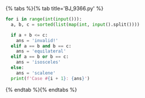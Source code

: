 {% tabs %}{% tab title='BJ_9366.py' %}

```py
for i in range(int(input())):
  a, b, c = sorted(list(map(int, input().split())))

  if a + b <= c:
    ans = 'invalid!'
  elif a == b and b == c:
    ans = 'equilateral'
  elif a == b or b == c:
    ans = 'isosceles'
  else:
    ans = 'scalene'
  print(f'Case #{i + 1}: {ans}')
```

{% endtab %}{% endtabs %}
